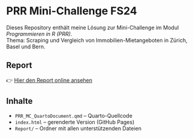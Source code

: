 # PRR Mini-Challenge FS24

Dieses Repository enthält meine Lösung zur Mini-Challenge im Modul *Programmieren in R (PRR)*.  
Thema: Scraping und Vergleich von Immobilien-Mietangeboten in Zürich, Basel und Bern.  

## Report
👉 [Hier den Report online ansehen](https://nabilmik.github.io/PRR_MC/)  

## Inhalte
- `PRR_MC_QuartoDocument.qmd` – Quarto-Quellcode
- `index.html` – gerenderte Version (GitHub Pages)
- `Report/` – Ordner mit allen unterstützenden Dateien

